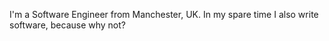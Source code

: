 I'm a Software Engineer from Manchester, UK. In my spare time I also write software, because why not?
